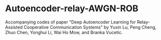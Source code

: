 # Autoencoder-relay-AWGN-ROB
Accompanying codes of paper "Deep Autoencoder Learning for Relay-Assisted Cooperative Communication Systems" by Yuxin Lu, Peng Cheng, Zhuo Chen, Yonghui Li, Wai Ho Mow, and Branka Vucetic. 
